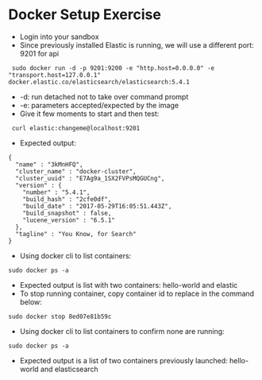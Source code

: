 # Docker Setup Exercise #

* Login into your sandbox
* Since previously installed Elastic is running, we will use a different port: 9201 for api
```
 sudo docker run -d -p 9201:9200 -e "http.host=0.0.0.0" -e "transport.host=127.0.0.1" docker.elastic.co/elasticsearch/elasticsearch:5.4.1
```
* -d: run detached not to take over command prompt
* -e: parameters accepted/expected by the image
* Give it few moments to start and then test:
```
 curl elastic:changeme@localhost:9201
```
* Expected output:
```
{
  "name" : "3kMnHFQ",
  "cluster_name" : "docker-cluster",
  "cluster_uuid" : "E7Ag9a_1SX2FVPsMQGUCng",
  "version" : {
    "number" : "5.4.1",
    "build_hash" : "2cfe0df",
    "build_date" : "2017-05-29T16:05:51.443Z",
    "build_snapshot" : false,
    "lucene_version" : "6.5.1"
  },
  "tagline" : "You Know, for Search"
}
```
* Using docker cli to list containers:
```
sudo docker ps -a
```
* Expected output is list with two containers: hello-world and elastic
* To stop running container, copy container id to replace in the command below:

```
sudo docker stop 8ed07e81b59c

```
* Using docker cli to list containers to confirm none are running:
```
sudo docker ps -a
```
* Expected output is a list of two containers previously launched: hello-world and elasticsearch
